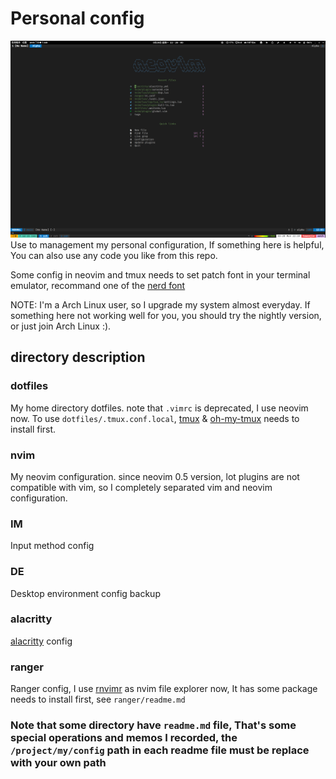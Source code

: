 # Personal config
![screenshot](./screenshot_2023-03-20_22-20-04.png)
Use to management my personal configuration, If something here is helpful, You can also use any code you like from this repo.

Some config in neovim and tmux needs to set patch font in your terminal emulator, recommand one of the [nerd font](https://github.com/ryanoasis/nerd-fonts)

NOTE: I'm a Arch Linux user, so I upgrade my system almost everyday. If something here not working well for you, you should try the nightly version, or just join Arch Linux :).

## directory description
### dotfiles
My home directory dotfiles. note that `.vimrc` is deprecated, I use neovim now.
To use `dotfiles/.tmux.conf.local`, [tmux](https://github.com/tmux/tmux) & [oh-my-tmux](https://github.com/gpakosz/.tmux) needs to install first. 

### nvim
My neovim configuration. since neovim 0.5 version, lot plugins are not compatible with vim, so I completely separated vim and neovim configuration. 

### IM
Input method config

### DE
Desktop environment config backup

### alacritty
[alacritty](https://github.com/alacritty/alacritty) config

### ranger
Ranger config, I use [rnvimr](https://github.com/kevinhwang91/rnvimr) as nvim file explorer now, It has some package needs to install first, see `ranger/readme.md`

### Note that some directory have `readme.md` file, That's some special operations and memos I recorded, the `/project/my/config` path in each readme file must be replace with your own path
